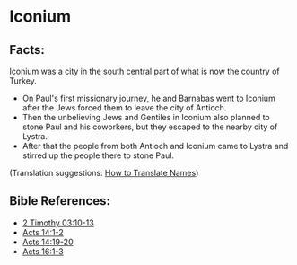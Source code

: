 # Iconium #

## Facts: ##

Iconium was a city in the south central part of what is now the country of Turkey.

* On Paul's first missionary journey, he and Barnabas went to Iconium after the Jews forced them to leave the city of Antioch.
* Then the unbelieving Jews and Gentiles in Iconium also planned to stone Paul and his coworkers, but they escaped to the nearby city of Lystra.
* After that the people from both Antioch and Iconium came to Lystra and stirred up the people there to stone Paul.

(Translation suggestions: [How to Translate Names](en/ta-vol1/translate/man/translate-names))



## Bible References: ##

* [2 Timothy 03:10-13](en/tn/2ti/help/03/10)
* [Acts 14:1-2](en/tn/act/help/14/01)
* [Acts 14:19-20](en/tn/act/help/14/19)
* [Acts 16:1-3](en/tn/act/help/16/01)